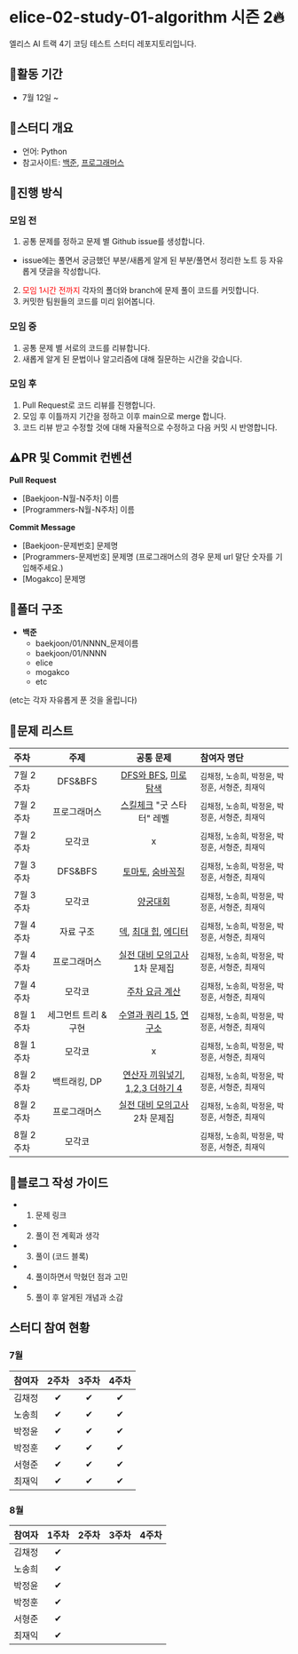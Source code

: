 # elice-02-study-01-algorithm 시즌 2🔥

엘리스 AI 트랙 4기 코딩 테스트 스터디 레포지토리입니다.

## 🔶활동 기간

- 7월 12일 ~

## 🔶스터디 개요

- 언어: Python
- 참고사이트: [백준](https://www.acmicpc.net/), [프로그래머스](https://programmers.co.kr/)

## 🔶진행 방식

### 모임 전

1. 공통 문제를 정하고 문제 별 Github issue를 생성합니다.

- issue에는 풀면서 궁금했던 부분/새롭게 알게 된 부분/풀면서 정리한 노트 등 자유롭게 댓글을 작성합니다.

2. <span style="color:red">모임 1시간 전까지</span> 각자의 폴더와 branch에 문제 풀이 코드를 커밋합니다.
3. 커밋한 팀원들의 코드를 미리 읽어봅니다.

### 모임 중

1. 공통 문제 별 서로의 코드를 리뷰합니다.
2. 새롭게 알게 된 문법이나 알고리즘에 대해 질문하는 시간을 갖습니다.

### 모임 후

1. Pull Request로 코드 리뷰를 진행합니다.
2. 모임 후 이틀까지 기간을 정하고 이후 main으로 merge 합니다.
3. 코드 리뷰 받고 수정할 것에 대해 자율적으로 수정하고 다음 커밋 시 반영합니다.

## ⚠️PR 및 Commit 컨벤션

**Pull Request**

- [Baekjoon-N월-N주차] 이름
- [Programmers-N월-N주차] 이름

**Commit Message**

- [Baekjoon-문제번호] 문제명
- [Programmers-문제번호] 문제명
  (프로그래머스의 경우 문제 url 말단 숫자를 기입해주세요.)
- [Mogakco] 문제명

## 📂폴더 구조

- **백준**
  - baekjoon/01/NNNN\_문제이름
  - baekjoon/01/NNNN
  - elice
  - mogakco
  - etc

(etc는 각자 자유롭게 푼 것을 올립니다)

## 📑문제 리스트


| 주차 | 주제 | 공통 문제 | 참여자 명단 |
| :---- | :------------------: |:--------------------------------------------------------------------------------------------------------------------------------------------------------------------------------------------------------------: | :--------------------------------------------------------- |
| 7월 2주차 | DFS&BFS |[DFS와 BFS](https://www.acmicpc.net/problem/1260), [미로 탐색](https://www.acmicpc.net/problem/2178)|  `김채정`, `노송희`, `박정윤`, `박정훈`, `서형준`, `최재익` |
| 7월 2주차 | 프로그래머스 |[스킬체크](https://programmers.co.kr/skill_checks) "굿 스타터" 레벨 |  `김채정`, `노송희`, `박정윤`, `박정훈`, `서형준`, `최재익` |
| 7월 2주차 | 모각코 | x |  `김채정`, `노송희`, `박정윤`, `박정훈`, `서형준`, `최재익` |
| 7월 3주차 | DFS&BFS | [토마토](https://www.acmicpc.net/problem/7569), [숨바꼭질](https://www.acmicpc.net/problem/1697) | `김채정`, `노송희`, `박정윤`, `박정훈`, `서형준`, `최재익` |
| 7월 3주차 | 모각코 |[양궁대회](https://school.programmers.co.kr/learn/courses/30/lessons/92342) |  `김채정`, `노송희`, `박정윤`, `박정훈`, `서형준`, `최재익` |
| 7월 4주차 | 자료 구조 |[덱](https://www.acmicpc.net/problem/10866), [최대 힙](https://www.acmicpc.net/problem/11279), [에디터](https://www.acmicpc.net/problem/1406) | `김채정`, `노송희`, `박정윤`, `박정훈`, `서형준`, `최재익` |
| 7월 4주차 | 프로그래머스 |[실전 대비 모의고사](https://career.programmers.co.kr/competitions/2627) 1차 문제집 | `김채정`, `노송희`, `박정윤`, `박정훈`, `서형준`, `최재익` |
| 7월 4주차 | 모각코 |[주차 요금 계산](https://school.programmers.co.kr/learn/courses/30/lessons/92341) |  `김채정`, `노송희`, `박정윤`, `박정훈`, `서형준`, `최재익` |
| 8월 1주차 | 세그먼트 트리 & 구현 |[수열과 쿼리 15](https://www.acmicpc.net/problem/14427), [연구소](https://www.acmicpc.net/problem/14502) | `김채정`, `노송희`, `박정윤`, `박정훈`, `서형준`, `최재익` |
| 8월 1주차 | 모각코 | x |  `김채정`, `노송희`, `박정윤`, `박정훈`, `서형준`, `최재익` |
| 8월 2주차 | 백트래킹, DP |[연산자 끼워넣기](https://www.acmicpc.net/problem/14888), [1,2,3 더하기 4](https://www.acmicpc.net/problem/15989) | `김채정`, `노송희`, `박정윤`, `박정훈`, `서형준`, `최재익` |
| 8월 2주차 | 프로그래머스 |[실전 대비 모의고사](https://career.programmers.co.kr/competitions/2627) 2차 문제집 | `김채정`, `노송희`, `박정윤`, `박정훈`, `서형준`, `최재익` |
| 8월 2주차 | 모각코 | |  `김채정`, `노송희`, `박정윤`, `박정훈`, `서형준`, `최재익` |


## 🦮블로그 작성 가이드

- 1. 문제 링크
- 2. 풀이 전 계획과 생각
- 3. 풀이 (코드 블록)
- 4. 풀이하면서 막혔던 점과 고민
- 5. 풀이 후 알게된 개념과 소감

## 스터디 참여 현황

### 7월

| 참여자 | 2주차 | 3주차 | 4주차 |
| :----- | :---: | :---: | :---: |
| 김채정 | ✔ | ✔ | ✔ |
| 노송희 | ✔ | ✔ | ✔ |
| 박정윤 | ✔ | ✔ | ✔ |
| 박정훈 | ✔ | ✔ | ✔ |
| 서형준 | ✔ | ✔ | ✔ |
| 최재익 | ✔ | ✔ | ✔ |

### 8월

| 참여자 | 1주차 | 2주차 | 3주차 | 4주차 |
| :----- | :---: | :---: | :---: | :---: |
| 김채정 | ✔ |   |   |   |
| 노송희 | ✔ |   |   |   |
| 박정윤 | ✔ |   |   |   |
| 박정훈 | ✔ |   |   |   |
| 서형준 | ✔ |   |   |   |
| 최재익 | ✔ |   |   |   |
